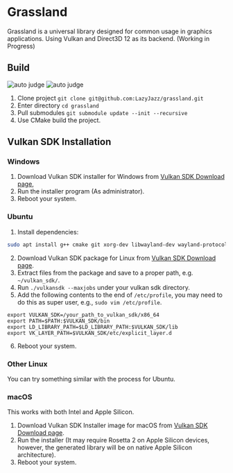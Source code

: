 # Grassland

Grassland is a universal library designed for
common usage in graphics applications.
Using Vulkan and Direct3D 12 as its backend. (Working in Progress)

## Build

![auto judge](../../actions/workflows/linux-build.yml/badge.svg)
![auto judge](../../actions/workflows/windows-build.yml/badge.svg)

1. Clone project `git clone git@github.com:LazyJazz/grassland.git`
2. Enter directory `cd grassland`
3. Pull submodules `git submodule update --init --recursive`
4. Use CMake build the project.

## Vulkan SDK Installation

### Windows

1. Download Vulkan SDK installer for Windows from [Vulkan SDK Download page](https://vulkan.lunarg.com/sdk/home),
2. Run the installer program (As administrator).
3. Reboot your system.

### Ubuntu

1. Install dependencies:
```bash
sudo apt install g++ cmake git xorg-dev libwayland-dev wayland-protocols python3 python-is-python3 python3-pip ninja-build libqt5widgets5 -y
```
2. Download Vulkan SDK package for Linux from [Vulkan SDK Download page](https://vulkan.lunarg.com/sdk/home).
3. Extract files from the package and save to a proper path, e.g. `~/vulkan_sdk/`.
4. Run `./vulkansdk --maxjobs` under your vulkan sdk directory.
5. Add the following contents to the end of `/etc/profile`, you may need to do this as super user, e.g., `sudo vim /etc/profile`.
```
export VULKAN_SDK=/your_path_to_vulkan_sdk/x86_64
export PATH=$PATH:$VULKAN_SDK/bin
export LD_LIBRARY_PATH=$LD_LIBRARY_PATH:$VULKAN_SDK/lib
export VK_LAYER_PATH=$VULKAN_SDK/etc/explicit_layer.d
```
6. Reboot your system.

### Other Linux

You can try something similar with the process for Ubuntu.

### macOS

This works with both Intel and Apple Silicon.

1. Download Vulkan SDK Installer image for macOS from [Vulkan SDK Download page](https://vulkan.lunarg.com/sdk/home).
2. Run the installer (It may require Rosetta 2 on Apple Silicon devices, however, the generated library will be on native Apple Silicon architecture).
3. Reboot your system.
